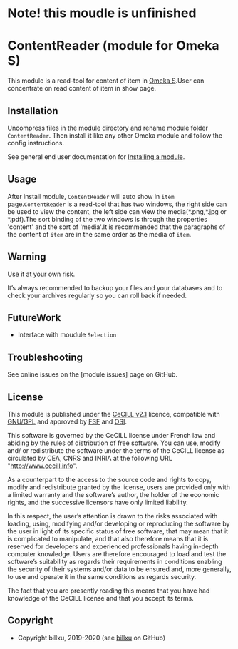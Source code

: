 
# Note! this moudle is unfinished

ContentReader (module for Omeka S)
===================================

This module is a read-tool for content of item in [Omeka S].User can concentrate on read content of item in show page.


Installation
------------
Uncompress files in the module directory and rename module folder `ContentReader`.
Then install it like any other Omeka module and follow the config instructions.

See general end user documentation for [Installing a module].

Usage
-----
After install module, `ContentReader` will auto show in `item` page.`ContentReader` is a read-tool that has two windows, the right side can be used to view the content, the left side can view the media(\*.png,\*.jpg or \*.pdf).The sort binding of the two windows is through the properties 'content' and the sort of 'media'.It is recommended that the paragraphs of the content of `item` are in the same order as the media of `item`.


Warning
-------

Use it at your own risk.

It’s always recommended to backup your files and your databases and to check
your archives regularly so you can roll back if needed.


FutureWork
----------
- Interface with moudule `Selection` 


Troubleshooting
---------------

See online issues on the [module issues] page on GitHub.


License
-------

This module is published under the [CeCILL v2.1] licence, compatible with
[GNU/GPL] and approved by [FSF] and [OSI].

This software is governed by the CeCILL license under French law and abiding by
the rules of distribution of free software. You can use, modify and/ or
redistribute the software under the terms of the CeCILL license as circulated by
CEA, CNRS and INRIA at the following URL "http://www.cecill.info".

As a counterpart to the access to the source code and rights to copy, modify and
redistribute granted by the license, users are provided only with a limited
warranty and the software’s author, the holder of the economic rights, and the
successive licensors have only limited liability.

In this respect, the user’s attention is drawn to the risks associated with
loading, using, modifying and/or developing or reproducing the software by the
user in light of its specific status of free software, that may mean that it is
complicated to manipulate, and that also therefore means that it is reserved for
developers and experienced professionals having in-depth computer knowledge.
Users are therefore encouraged to load and test the software’s suitability as
regards their requirements in conditions enabling the security of their systems
and/or data to be ensured and, more generally, to use and operate it in the same
conditions as regards security.

The fact that you are presently reading this means that you have had knowledge
of the CeCILL license and that you accept its terms.


Copyright
---------

* Copyright billxu, 2019-2020 (see [billxu] on GitHub)


[Omeka S]: https://omeka.org/s
[Installing a module]: http://dev.omeka.org/docs/s/user-manual/modules/#installing-modules
[CeCILL v2.1]: https://www.cecill.info/licences/Licence_CeCILL_V2.1-en.html
[GNU/GPL]: https://www.gnu.org/licenses/gpl-3.0.html
[FSF]: https://www.fsf.org
[OSI]: http://opensource.org
[billxu]: https://github.com/billxu0521 "Billxu"
